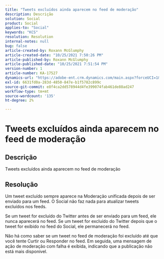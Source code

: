 ```yaml
---
title: "Tweets excluídos ainda aparecem no feed de moderação"
description: Descrição
solution: Social
product: Social
applies-to: "Social"
keywords: "KCS"
resolution: Resolution
internal-notes: null
bug: false
article-created-by: Roxann McGlumphy
article-created-date: "10/25/2021 7:50:26 PM"
article-published-by: Roxann McGlumphy
article-published-date: "10/25/2021 7:51:54 PM"
version-number: 1
article-number: KA-17527
dynamics-url: "https://adobe-ent.crm.dynamics.com/main.aspx?forceUCI=1&pagetype=entityrecord&etn=knowledgearticle&id=4d279fc8-cc35-ec11-b6e6-000d3a3485ea"
exl-id: 6631fd0a-283d-4850-847e-b1f5782c899c
source-git-commit: e8f4ca2dd578944d4fe399074fab461de88ad247
workflow-type: tm+mt
source-wordcount: '135'
ht-degree: 2%

---
```


# Tweets excluídos ainda aparecem no feed de moderação

## Descrição

Tweets excluídos ainda aparecem no feed de moderação

## Resolução


Um tweet excluído sempre aparece na Moderação unificada depois de ser enviado para um feed. O Social não faz nada para atualizar tweets excluídos nos feeds.

Se um tweet for excluído do Twitter antes de ser enviado para um feed, ele nunca aparecerá no feed. Se um tweet for excluído do Twitter depois que o tweet for exibido no feed do Social, ele permanecerá no feed.

Não há como saber se um tweet no feed de moderação foi excluído até que você tente Curtir ou Responder no feed. Em seguida, uma mensagem de ação de moderação com falha é exibida, indicando que a publicação não está mais disponível.

